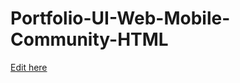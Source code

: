 # Portfolio-UI-Web-Mobile-Community-HTML

[Edit here](https://diy-pwa.dev/~/gh/diy-pwa/diy-pwa.github.io)

